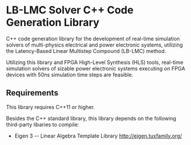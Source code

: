 # LB-LMC Solver C++ Code Generation Library

C++ code generation library for the development of real-time simulation solvers of multi-physics electrical and power electronic systems, utilizing the Latency-Based Linear Multistep Compound (LB-LMC) method.

Utilizing this library and FPGA High-Level Synthesis (HLS) tools, real-time simulation solvers of sizable power electronic systems executing on FPGA devices with 50ns simulation time steps are feasible.

## Requirements

This library requires C++11 or higher.

Besides the C++ standard library, this library depends on the following third-party libaries to compile:

  * Eigen 3 -- Linear Algebra Template Library
http://eigen.tuxfamily.org/
